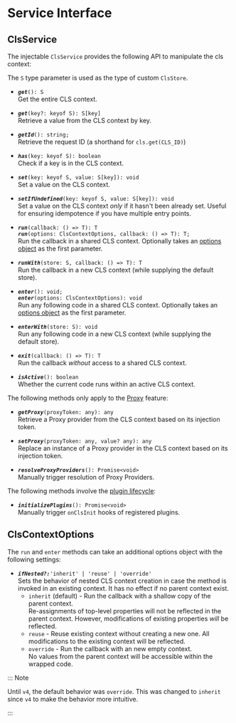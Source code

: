 # Service Interface

## ClsService

The injectable `ClsService` provides the following API to manipulate the cls context:

The `S` type parameter is used as the type of custom `ClsStore`.

-   **_`get`_**`(): S`  
    Get the entire CLS context.

-   **_`get`_**`(key?: keyof S): S[key]`  
    Retrieve a value from the CLS context by key.

-   **_`getId`_**`(): string;`  
    Retrieve the request ID (a shorthand for `cls.get(CLS_ID)`)

-   **_`has`_**`(key: keyof S): boolean`  
    Check if a key is in the CLS context.

-   **_`set`_**`(key: keyof S, value: S[key]): void`  
    Set a value on the CLS context.

-   **_`setIfUndefined`_**`(key: keyof S, value: S[key]): void`  
    Set a value on the CLS context _only_ if it hasn't been already set. Useful for ensuring idempotence if you have multiple entry points.

-   **_`run`_**`(callback: () => T): T`  
    **_`run`_**`(options: ClsContextOptions, callback: () => T): T;`  
    Run the callback in a shared CLS context. Optionally takes an [options object](#clscontextoptions) as the first parameter.

-   **_`runWith`_**`(store: S, callback: () => T): T`  
    Run the callback in a new CLS context (while supplying the default store).

-   **_`enter`_**`(): void;`  
    **_`enter`_**`(options: ClsContextOptions): void`  
    Run any following code in a shared CLS context. Optionally takes an [options object](#clscontextoptions) as the first parameter.

-   **_`enterWith`_**`(store: S): void`  
    Run any following code in a new CLS context (while supplying the default store).

-   **_`exit`_**`(callback: () => T): T`  
    Run the callback _without_ access to a shared CLS context.

-   **_`isActive`_**`(): boolean`  
    Whether the current code runs within an active CLS context.

The following methods only apply to the [Proxy](../03_features-and-use-cases/06_proxy-providers.md) feature:

-   **_`getProxy`_**`(proxyToken: any): any`  
    Retrieve a Proxy provider from the CLS context based on its injection token.

-   **_`setProxy`_**`(proxyToken: any, value? any): any`  
    Replace an instance of a Proxy provider in the CLS context based on its injection token.

-   **_`resolveProxyProviders`_**`(): Promise<void>`  
    Manually trigger resolution of Proxy Providers.

The following methods involve the [plugin lifecycle](../06_plugins/02_plugin-api.md):

-   **_`initializePlugins`_**`(): Promise<void>`  
    Manually trigger `onClsInit` hooks of registered plugins.

## ClsContextOptions

The `run` and `enter` methods can take an additional options object with the following settings:

-   **_`ifNested?:`_**`'inherit' | 'reuse' | 'override'`  
    Sets the behavior of nested CLS context creation in case the method is invoked in an existing context. It has no effect if no parent context exist.
    -   `inherit` (default) - Run the callback with a shallow copy of the parent context.  
        Re-assignments of top-level properties will not be reflected in the parent context. However, modifications of existing properties _will_ be reflected.
    -   `reuse` - Reuse existing context without creating a new one. All modifications to the
        existing context will be reflected.
    -   `override` - Run the callback with an new empty context.  
        No values from the parent context will be accessible within the wrapped code.

::: Note

Until `v4`, the default behavior was `override`. This was changed to `inherit` since `v4` to make the behavior more intuitive.

:::
